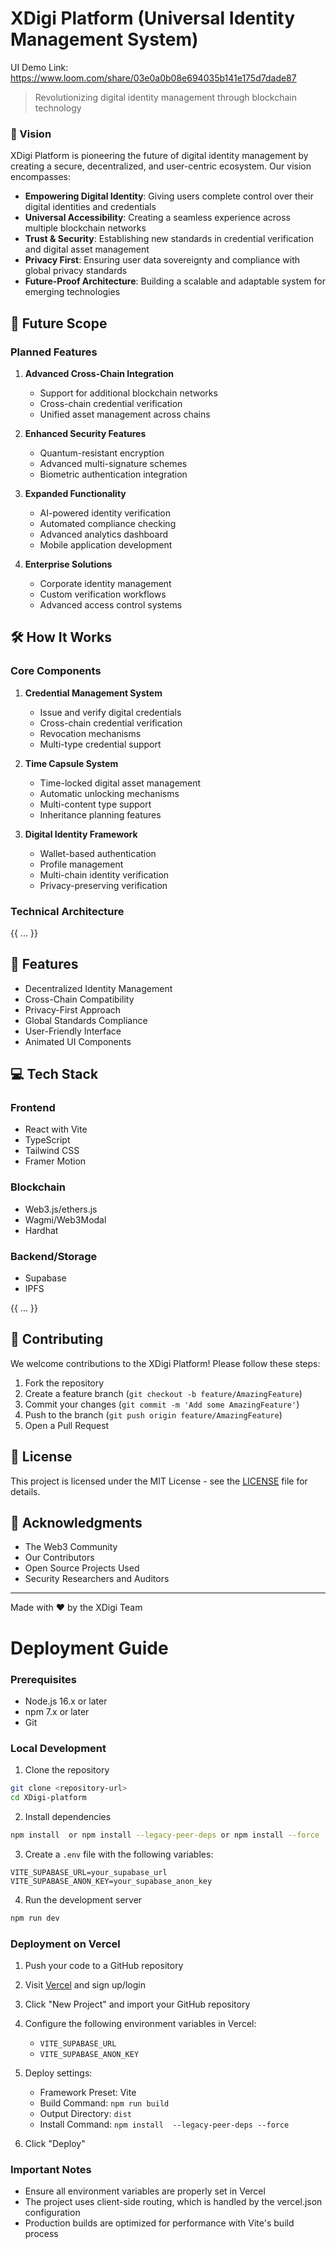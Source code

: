 # XDigi Platform (Universal Identity Management System)

UI Demo Link: https://www.loom.com/share/03e0a0b08e694035b141e175d7dade87

> Revolutionizing digital identity management through blockchain technology

### 🎯 Vision

XDigi Platform is pioneering the future of digital identity management by creating a secure, decentralized, and user-centric ecosystem. Our vision encompasses:

- **Empowering Digital Identity**: Giving users complete control over their digital identities and credentials
- **Universal Accessibility**: Creating a seamless experience across multiple blockchain networks
- **Trust & Security**: Establishing new standards in credential verification and digital asset management
- **Privacy First**: Ensuring user data sovereignty and compliance with global privacy standards
- **Future-Proof Architecture**: Building a scalable and adaptable system for emerging technologies

## 🔮 Future Scope

### Planned Features
1. **Advanced Cross-Chain Integration**
   - Support for additional blockchain networks
   - Cross-chain credential verification
   - Unified asset management across chains

2. **Enhanced Security Features**
   - Quantum-resistant encryption
   - Advanced multi-signature schemes
   - Biometric authentication integration

3. **Expanded Functionality**
   - AI-powered identity verification
   - Automated compliance checking
   - Advanced analytics dashboard
   - Mobile application development

4. **Enterprise Solutions**
   - Corporate identity management
   - Custom verification workflows
   - Advanced access control systems

## 🛠 How It Works

### Core Components

1. **Credential Management System**
   - Issue and verify digital credentials
   - Cross-chain credential verification
   - Revocation mechanisms
   - Multi-type credential support

2. **Time Capsule System**
   - Time-locked digital asset management
   - Automatic unlocking mechanisms
   - Multi-content type support
   - Inheritance planning features

3. **Digital Identity Framework**
   - Wallet-based authentication
   - Profile management
   - Multi-chain identity verification
   - Privacy-preserving verification

### Technical Architecture

{{ ... }}

## 📱 Features

- Decentralized Identity Management
- Cross-Chain Compatibility
- Privacy-First Approach
- Global Standards Compliance
- User-Friendly Interface
- Animated UI Components

## 💻 Tech Stack

### Frontend
- React with Vite
- TypeScript
- Tailwind CSS
- Framer Motion

### Blockchain
- Web3.js/ethers.js
- Wagmi/Web3Modal
- Hardhat

### Backend/Storage
- Supabase
- IPFS

{{ ... }}

## 🤝 Contributing

We welcome contributions to the XDigi Platform! Please follow these steps:

1. Fork the repository
2. Create a feature branch (`git checkout -b feature/AmazingFeature`)
3. Commit your changes (`git commit -m 'Add some AmazingFeature'`)
4. Push to the branch (`git push origin feature/AmazingFeature`)
5. Open a Pull Request


## 📄 License

This project is licensed under the MIT License - see the [LICENSE](LICENSE) file for details.

## 🙏 Acknowledgments

- The Web3 Community
- Our Contributors
- Open Source Projects Used
- Security Researchers and Auditors

---

Made with ❤️ by the XDigi Team

# Deployment Guide

### Prerequisites
- Node.js 16.x or later
- npm 7.x or later
- Git

### Local Development
1. Clone the repository
```bash
git clone <repository-url>
cd XDigi-platform
```

2. Install dependencies
```bash
npm install  or npm install --legacy-peer-deps or npm install --force
```

3. Create a `.env` file with the following variables:
```env
VITE_SUPABASE_URL=your_supabase_url
VITE_SUPABASE_ANON_KEY=your_supabase_anon_key
```

4. Run the development server
```bash
npm run dev
```

### Deployment on Vercel

1. Push your code to a GitHub repository

2. Visit [Vercel](https://vercel.com) and sign up/login

3. Click "New Project" and import your GitHub repository

4. Configure the following environment variables in Vercel:
   - `VITE_SUPABASE_URL`
   - `VITE_SUPABASE_ANON_KEY`

5. Deploy settings:
   - Framework Preset: Vite
   - Build Command: `npm run build`
   - Output Directory: `dist`
   - Install Command: `npm install  --legacy-peer-deps --force`

6. Click "Deploy"

### Important Notes

- Ensure all environment variables are properly set in Vercel
- The project uses client-side routing, which is handled by the vercel.json configuration
- Production builds are optimized for performance with Vite's build process

